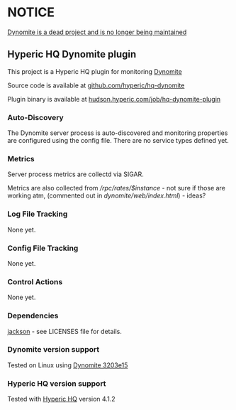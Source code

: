 NOTICE
========

[Dynomite is a dead project and is no longer being maintained](http://bit.ly/cpAueY)

## Hyperic HQ Dynomite plugin

This project is a Hyperic HQ plugin for monitoring [Dynomite](http://wiki.github.com/cliffmoon/dynomite)

Source code is available at [github.com/hyperic/hq-dynomite](http://github.com/hyperic/hq-dynomite)

Plugin binary is available at [hudson.hyperic.com/job/hq-dynomite-plugin](http://hudson.hyperic.com/job/hq-dynomite-plugin/)

### Auto-Discovery

The Dynomite server process is auto-discovered and monitoring properties are configured
using the config file.  There are no service types defined yet.

### Metrics

Server process metrics are collectd via SIGAR.

Metrics are also collected from */rpc/rates/$instance* - not sure if those are working atm,
(commented out in *dynomite/web/index.html*) - ideas?

### Log File Tracking

None yet.

### Config File Tracking

None yet.

### Control Actions

None yet.

### Dependencies

[jackson](http://jackson.codehaus.org/) - see LICENSES file for details.

### Dynomite version support

Tested on Linux using [Dynomite 3203e15](http://github.com/cliffmoon/dynomite/tree/master)

### Hyperic HQ version support

Tested with [Hyperic HQ](http://www.hyperic.com/) version 4.1.2

